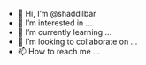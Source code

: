 - 👋 Hi, I’m @shaddilbar
- 👀 I’m interested in ...
- 🌱 I’m currently learning ...
- 💞️ I’m looking to collaborate on ...
- 📫 How to reach me ...

<!---
shaddilbar/shaddilbar is a ✨ special ✨ repository because its `README.md` (this file) appears on your GitHub profile.
You can click the Preview link to take a look at your changes.
--->

